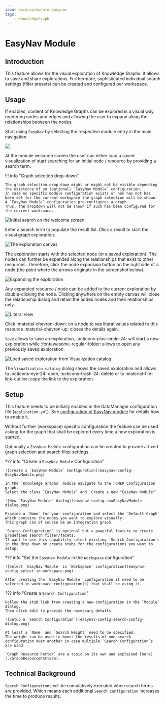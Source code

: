 ```yaml
---
icon: eccenca/module-easynav
tags:
    - KnowledgeGraph
---
```


# EasyNav Module

## Introduction

This feature allows for the visual exploration of Knowledge Graphs.
It allows to save and share explorations.
Furthermore, sophisticated individual search settings (filter presets) can be created and configured per workspace.

## Usage

If enabled, content of Knowledge Graphs can be explored in a visual way, rendering nodes and edges and allowing the user to expand along the relationships between the nodes.

Start using `EasyNav` by selecting the respective module entry in the main navigation.

![](easynav-start.png)

At the module welcome screen the user can either load a saved visualization of start searching for an initial node / resource by providing a search term.

!!! info "Graph selection drop-down"

    The graph selection drop-down might or might not be visible depending the existence of an (optional) `EasyNav Module` configuration.
    In case no specific module configuration exists or non has not has been set for the current workspace the graph selection will be shown.
    A `EasyNav Module` configuration pre-configures a graph.
    Thus, the dropdown will not be shown if such has been configured for the current workspace.

![Initial search on the welcome screen.](easynav-welcome-search.png)

Enter a search term to populate the result list.
Click a result to start the visual graph exploration.

![The exploration canvas](easynav-canvas.png)

The exploration starts with the selected node (or a saved exploration).
The nodes can further be expanded along the relationships that exist to other resources.
Therefore, click the node expansion button on the right side of a node (the point where the arrows originate in the screenshot below).

![Expanding the exploration](easynav-exploration-expand.png)

Any expanded resource / node can be added to the current exploration by double-clicking the node.
Clicking anywhere on the empty canvas will close the relationship dialog and retain the added nodes and their relationships only.

![Literal view](easynav-literal-inline.png)

Click :material-chevron-down: on a node to see literal values related to this resource :material-chevron-up: closes the details again.

`Save` allows to save an exploration, :octicons-plus-circle-24: will start a new exploration while :fontawesome-regular-folder: allows to open any previously saved exploration.

![Load saved exploration from `Visualization catalog`](easynav-visualization-catalog.png)

The `Visualization catalog` dialog shows the saved exploration and allows to :octicons-eye-24: open, :octicons-trash-24: delete or to :material-file-link-outline: copy the link to the exploration.

## Setup

This feature needs to be initially enabled in the DataManager configuration file (`application.yml`).
See [configuration of EasyNav module](/deploy-and-configure/configuration/datamanager/easynav-module) for details how to enable it.

Without further (workspace) specific configuration the feature can be used asking for the graph that shall be explored every time a new exploration is started.

Optionally a `EasyNav Module` configuration can be created to provide a fixed graph selection and search filter settings.

??? info "Create a `EasyNav Module` Configuration"

    ![Create a `EasyNav Module` Configuration](easynav-config-EasyNavModule.png)

    In the `Knowledge Graphs` module navigate to the `CMEM Configuration` graph.
    Select the class `EasyNav Module` and `Create a new "EasyNav Module"`.

    ![New `EasyNav Module` dialog](easynav-config-newEasyNavModule-dialog.png)

    Provide a `Name` for your configuration and select the `Default Graph` which contains the nodes you want to explore visually.
    This graph can of course be an integration graph.

    `Search Configuration` is optional but a powerful feature to create predefined search filter/facets.
    If want to use this capability select existing `Search Configuration`s in the drop down or create stubs for the configurations you want to setup.

??? info "Set the `EasyNav Module` in the `Workspace` configuration"

    ![Select `EasyNav Module` in `Workspace` configuration](easynav-config-select-in-workspace.png)

    After creating the `EasyNav Module` configuration it need to be selected in workspace configuration(s) that shall be using it.

??? info "Create a `Search Configuration`"

    Follow the stub link from creating a new configuration in the `Module` dialog.
    Then click edit to provide the necessary details.

    ![Setup a `Search Configuration`](easynav-config-search-config-dialog.png)

    At least a `Name` and `Search Weight` need to be specified.
    The weight can be used to boost the results of one search configuration over another in case multiple `Search Configuration`s are used.

    `Graph Resource Patter` are a topic on its own and explained [here](./GraphResourcePattern).

## Technical Background

`Search Configuration`s will be cumulatively executed when search terms are provided.
Which means each additional `Search Configuration` increases the time to produce results.
